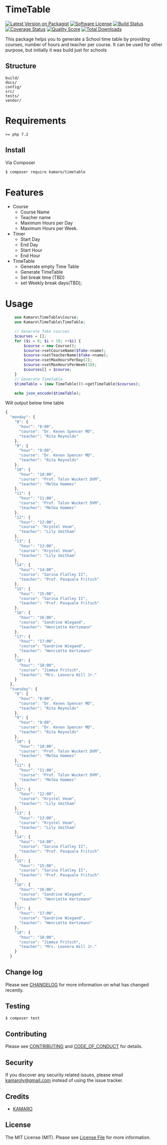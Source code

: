 # TimeTable

[![Latest Version on Packagist][ico-version]][link-packagist]
[![Software License][ico-license]](LICENSE.md)
[![Build Status][ico-travis]][link-travis]
[![Coverage Status][ico-scrutinizer]][link-scrutinizer]
[![Quality Score][ico-code-quality]][link-code-quality]
[![Total Downloads][ico-downloads]][link-downloads]

This package helps you to generate a School time table by providing courses, number of hours and teacher per course. It can be used for other purpose, but initially it was build just for schools

## Structure

```
build/
docs/
config/
src/
tests/
vendor/
```

# Requirements

    >= php 7.2

## Install

Via Composer

```bash
$ composer require kamaro/timetable
```

# Features

-   Course
    -   Course Name
    -   Teacher name
    -   Maximum Hours per Day
    -   Maximum Hours per Week.
-   Timer
    -   Start Day
    -   End Day
    -   Start Hour
    -   End Hour
-   TimeTable
    -   Generate empty Time Table
    -   Generate TimeTable
    -   Set break time (TBD)
    -   set Weekly break days(TBD);

# Usage

```php
    use Kamaro\TimeTable\Course;
    use Kamaro\TimeTable\TimeTable;

    // Generate fake courses
    $courses = [];
    for ($i = 0; $i < 10; ++$i) {
        $course = new Course();
        $course->setCourseName($fake->name);
        $course->setTeacherName($fake->name);
        $course->setMaxHoursPerDay(2);
        $course->setMaxHoursPerWeek(10);
        $courses[] = $course;
    }
    // Generate TimeTable
    $timeTable = (new TimeTable())->getTimeTable($courses);

    echo json_encode($timeTable);
```

Will output below time table

```js
{
  "monday": {
    "8": {
      "hour": "8:00",
      "course": "Dr. Keven Spencer MD",
      "teacher": "Rita Reynolds"
    },
    "9": {
      "hour": "9:00",
      "course": "Dr. Keven Spencer MD",
      "teacher": "Rita Reynolds"
    },
    "10": {
      "hour": "10:00",
      "course": "Prof. Talon Wuckert DVM",
      "teacher": "Melba Hammes"
    },
    "11": {
      "hour": "11:00",
      "course": "Prof. Talon Wuckert DVM",
      "teacher": "Melba Hammes"
    },
    "12": {
      "hour": "12:00",
      "course": "Krystel Veum",
      "teacher": "Lily Smitham"
    },
    "13": {
      "hour": "13:00",
      "course": "Krystel Veum",
      "teacher": "Lily Smitham"
    },
    "14": {
      "hour": "14:00",
      "course": "Sarina Flatley II",
      "teacher": "Prof. Pasquale Fritsch"
    },
    "15": {
      "hour": "15:00",
      "course": "Sarina Flatley II",
      "teacher": "Prof. Pasquale Fritsch"
    },
    "16": {
      "hour": "16:00",
      "course": "Sandrine Wiegand",
      "teacher": "Henriette Kertzmann"
    },
    "17": {
      "hour": "17:00",
      "course": "Sandrine Wiegand",
      "teacher": "Henriette Kertzmann"
    },
    "18": {
      "hour": "18:00",
      "course": "Jimmie Fritsch",
      "teacher": "Mrs. Leonora Hill Jr."
    }
  },
  "tuesday": {
    "8": {
      "hour": "8:00",
      "course": "Dr. Keven Spencer MD",
      "teacher": "Rita Reynolds"
    },
    "9": {
      "hour": "9:00",
      "course": "Dr. Keven Spencer MD",
      "teacher": "Rita Reynolds"
    },
    "10": {
      "hour": "10:00",
      "course": "Prof. Talon Wuckert DVM",
      "teacher": "Melba Hammes"
    },
    "11": {
      "hour": "11:00",
      "course": "Prof. Talon Wuckert DVM",
      "teacher": "Melba Hammes"
    },
    "12": {
      "hour": "12:00",
      "course": "Krystel Veum",
      "teacher": "Lily Smitham"
    },
    "13": {
      "hour": "13:00",
      "course": "Krystel Veum",
      "teacher": "Lily Smitham"
    },
    "14": {
      "hour": "14:00",
      "course": "Sarina Flatley II",
      "teacher": "Prof. Pasquale Fritsch"
    },
    "15": {
      "hour": "15:00",
      "course": "Sarina Flatley II",
      "teacher": "Prof. Pasquale Fritsch"
    },
    "16": {
      "hour": "16:00",
      "course": "Sandrine Wiegand",
      "teacher": "Henriette Kertzmann"
    },
    "17": {
      "hour": "17:00",
      "course": "Sandrine Wiegand",
      "teacher": "Henriette Kertzmann"
    },
    "18": {
      "hour": "18:00",
      "course": "Jimmie Fritsch",
      "teacher": "Mrs. Leonora Hill Jr."
    }
  }
```

## Change log

Please see [CHANGELOG](CHANGELOG.md) for more information on what has changed recently.

## Testing

```bash
$ composer test
```

## Contributing

Please see [CONTRIBUTING](CONTRIBUTING.md) and [CODE_OF_CONDUCT](CODE_OF_CONDUCT.md) for details.

## Security

If you discover any security related issues, please email kamaroly@gmail.com instead of using the issue tracker.

## Credits

-   [KAMARO][link-author]

## License

The MIT License (MIT). Please see [License File](LICENSE.md) for more information.

[ico-version]: https://img.shields.io/packagist/v/Kamaro/TimeTable.svg?style=flat-square
[ico-license]: https://img.shields.io/badge/license-MIT-brightgreen.svg?style=flat-square
[ico-travis]: https://img.shields.io/travis/Kamaro/TimeTable/master.svg?style=flat-square
[ico-scrutinizer]: https://img.shields.io/scrutinizer/coverage/g/Kamaro/TimeTable.svg?style=flat-square
[ico-code-quality]: https://img.shields.io/scrutinizer/g/Kamaro/TimeTable.svg?style=flat-square
[ico-downloads]: https://img.shields.io/packagist/dt/Kamaro/TimeTable.svg?style=flat-square
[link-packagist]: https://packagist.org/packages/Kamaro/TimeTable
[link-travis]: https://travis-ci.org/Kamaro/TimeTable
[link-scrutinizer]: https://scrutinizer-ci.com/g/Kamaro/TimeTable/code-structure
[link-code-quality]: https://scrutinizer-ci.com/g/Kamaro/TimeTable
[link-downloads]: https://packagist.org/packages/Kamaro/TimeTable
[link-author]: https://github.com/kamaroly
[link-contributors]: ../../contributors
